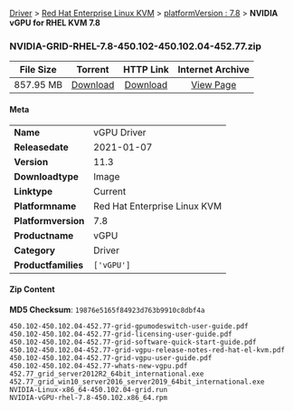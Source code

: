 
[Driver](/README.md)  >  [Red Hat Enterprise Linux KVM](/index/Driver/Red_Hat_Enterprise_Linux_KVM.md)  >  [platformVersion : 7.8](/index/Driver/Red_Hat_Enterprise_Linux_KVM/7.8.md)  >  **NVIDIA vGPU for RHEL KVM 7.8**


### NVIDIA-GRID-RHEL-7.8-450.102-450.102.04-452.77.zip

| **File Size** | **Torrent**  | **HTTP Link** | **Internet Archive** |
|:-------------:|:------------:|:-------------:|:--------------------:|
| 857.95 MB |  [Download](https://archive.org/download/nvgpu_NVIDIA-GRID-RHEL-7.8-450.102-450.102.04-452.77.zip/nvgpu_NVIDIA-GRID-RHEL-7.8-450.102-450.102.04-452.77.zip_archive.torrent)       | [Download](https://archive.org/compress/nvgpu_NVIDIA-GRID-RHEL-7.8-450.102-450.102.04-452.77.zip) | [View Page](https://archive.org/details/nvgpu_NVIDIA-GRID-RHEL-7.8-450.102-450.102.04-452.77.zip)       |

#### Meta

<table>
<tr><td><strong>Name</strong></td><td>vGPU Driver</td></tr>
<tr><td><strong>Releasedate</strong></td><td>2021-01-07</td></tr>
<tr><td><strong>Version</strong></td><td>11.3</td></tr>
<tr><td><strong>Downloadtype</strong></td><td>Image</td></tr>
<tr><td><strong>Linktype</strong></td><td>Current</td></tr>
<tr><td><strong>Platformname</strong></td><td>Red Hat Enterprise Linux KVM</td></tr>
<tr><td><strong>Platformversion</strong></td><td>7.8</td></tr>
<tr><td><strong>Productname</strong></td><td>vGPU</td></tr>
<tr><td><strong>Category</strong></td><td>Driver</td></tr>
<tr><td><strong>Productfamilies</strong></td><td><code>['vGPU']</code></td></tr>
</table>

#### Zip Content

**MD5 Checksum**: `19876e5165f84923d763b9910c8dbf4a`

```text
450.102-450.102.04-452.77-grid-gpumodeswitch-user-guide.pdf
450.102-450.102.04-452.77-grid-licensing-user-guide.pdf
450.102-450.102.04-452.77-grid-software-quick-start-guide.pdf
450.102-450.102.04-452.77-grid-vgpu-release-notes-red-hat-el-kvm.pdf
450.102-450.102.04-452.77-grid-vgpu-user-guide.pdf
450.102-450.102.04-452.77-whats-new-vgpu.pdf
452.77_grid_server2012R2_64bit_international.exe
452.77_grid_win10_server2016_server2019_64bit_international.exe
NVIDIA-Linux-x86_64-450.102.04-grid.run
NVIDIA-vGPU-rhel-7.8-450.102.x86_64.rpm
```